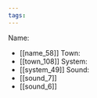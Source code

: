 ```yaml
---
tags:
---
```

Name:
- [[name_58]]
Town:
- [[town_108]]
System:
- [[system_49]]
Sound:
- [[sound_7]]
- [[sound_6]]
